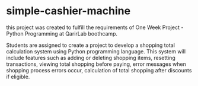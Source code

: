 # simple-cashier-machine
this project was created to fulfill the requirements of One Week Project - Python Programming at QarirLab boothcamp.

Students are assigned to create a project to develop a shopping total calculation system using Python programming language.  This system will include features such as adding or deleting shopping items, resetting transactions, viewing total shopping before paying, error messages when shopping process errors occur, calculation of total shopping after discounts if eligible.
